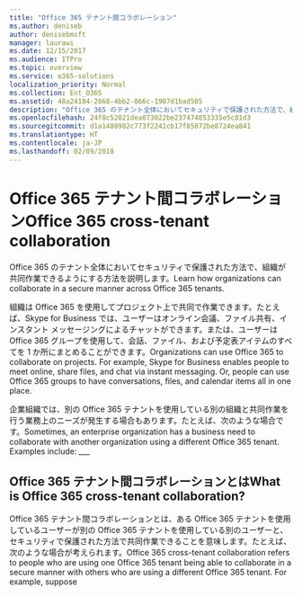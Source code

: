 ```yaml
---
title: "Office 365 テナント間コラボレーション"
ms.author: deniseb
author: denisebmsft
manager: laurawi
ms.date: 12/15/2017
ms.audience: ITPro
ms.topic: overview
ms.service: o365-solutions
localization_priority: Normal
ms.collection: Ent_O365
ms.assetid: 48a24184-2868-4bb2-866c-1907d1bad505
description: "Office 365 のテナント全体においてセキュリティで保護された方法で、組織が共同作業できるようにする方法を説明します。"
ms.openlocfilehash: 24f8c52021dea073022be237474853335e5c81d3
ms.sourcegitcommit: d1a1480982c773f2241cb17f85072be8724ea841
ms.translationtype: HT
ms.contentlocale: ja-JP
ms.lasthandoff: 02/09/2018
---
```

# <a name="office-365-cross-tenant-collaboration"></a><span data-ttu-id="0b202-103">Office 365 テナント間コラボレーション</span><span class="sxs-lookup"><span data-stu-id="0b202-103">Office 365 cross-tenant collaboration</span></span>

<span data-ttu-id="0b202-104">Office 365 のテナント全体においてセキュリティで保護された方法で、組織が共同作業できるようにする方法を説明します。</span><span class="sxs-lookup"><span data-stu-id="0b202-104">Learn how organizations can collaborate in a secure manner across Office 365 tenants.</span></span>
  
<span data-ttu-id="0b202-p101">組織は Office 365 を使用してプロジェクト上で共同で作業できます。たとえば、Skype for Business では、ユーザーはオンライン会議、ファイル共有、インスタント メッセージングによるチャットができます。または、ユーザーは Office 365 グループを使用して、会話、ファイル、および予定表アイテムのすべてを 1 か所にまとめることができます。</span><span class="sxs-lookup"><span data-stu-id="0b202-p101">Organizations can use Office 365 to collaborate on projects. For example, Skype for Business enables people to meet online, share files, and chat via instant messaging. Or, people can use Office 365 groups to have conversations, files, and calendar items all in one place.</span></span>
  
<span data-ttu-id="0b202-p102">企業組織では、別の Office 365 テナントを使用している別の組織と共同作業を行う業務上のニーズが発生する場合もあります。たとえば、次のような場合です。</span><span class="sxs-lookup"><span data-stu-id="0b202-p102">Sometimes, an enterprise organization has a business need to collaborate with another organization using a different Office 365 tenant. Examples include: ___</span></span>
  
## <a name="what-is-office-365-cross-tenant-collaboration"></a><span data-ttu-id="0b202-110">Office 365 テナント間コラボレーションとは</span><span class="sxs-lookup"><span data-stu-id="0b202-110">What is Office 365 cross-tenant collaboration?</span></span>
<span data-ttu-id="0b202-111"><a name="whatisctc"> </a></span><span class="sxs-lookup"><span data-stu-id="0b202-111"><a name="whatisctc"> </a></span></span>

<span data-ttu-id="0b202-p103">Office 365 テナント間コラボレーションとは、ある Office 365 テナントを使用しているユーザーが別の Office 365 テナントを使用している別のユーザーと、セキュリティで保護された方法で共同作業できることを意味します。たとえば、次のような場合が考えられます。</span><span class="sxs-lookup"><span data-stu-id="0b202-p103">Office 365 cross-tenant collaboration refers to people who are using one Office 365 tenant being able to collaborate in a secure manner with others who are using a different Office 365 tenant. For example, suppose</span></span> 
  

